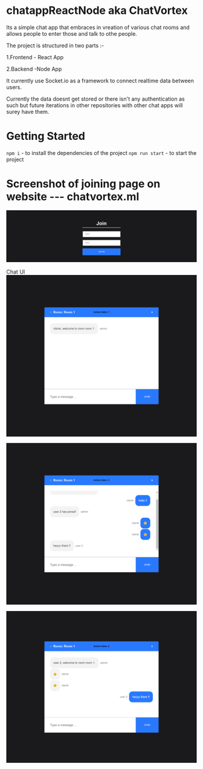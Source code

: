 # chatappReactNode aka ChatVortex

Its a simple chat app that embraces in vreation of various chat rooms and allows people to enter those and talk to othe people.

The project is structured in two parts :-

1.Frontend - React App

2.Backend -Node App

It currently use Socket.io as a framework to connect realtime data between users.

Currently the data doesnt get stored or there isn't any authentication as such but future iterations in other repositories with other chat apps will surey have them.

# Getting Started
`npm i` - to install the dependencies of the project
`npm run start` - to start the project

# Screenshot of joining page on website --- chatvortex.ml
![screenshot](https://github.com/nikmk/chatappReactNode/blob/master/screenshots/chatvortex.ml_.png)

Chat UI
![screenshot](https://github.com/nikmk/chatappReactNode/blob/master/screenshots/chatvortex.ml_%20(2).png)


![screenshot](https://github.com/nikmk/chatappReactNode/blob/master/screenshots/chatvortex.ml_%20(3).png)


![screenshot](https://github.com/nikmk/chatappReactNode/blob/master/screenshots/chatvortex.ml_chat_name%3Duser%25202%26room%3DRoom%25201.png)

